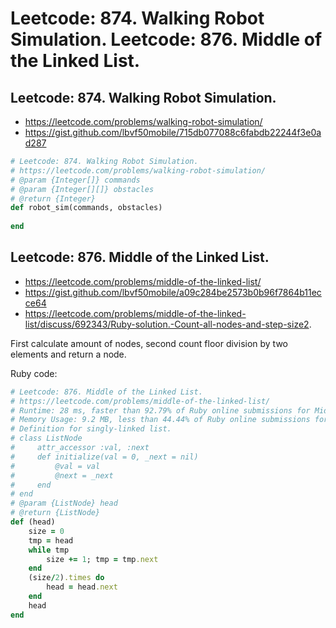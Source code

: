 # Leetcode: 874. Walking Robot Simulation. Leetcode: 876. Middle of the Linked List.

## Leetcode: 874. Walking Robot Simulation.


- https://leetcode.com/problems/walking-robot-simulation/
- https://gist.github.com/lbvf50mobile/715db077088c6fabdb22244f3e0ad287

```Ruby
# Leetcode: 874. Walking Robot Simulation.
# https://leetcode.com/problems/walking-robot-simulation/
# @param {Integer[]} commands
# @param {Integer[][]} obstacles
# @return {Integer}
def robot_sim(commands, obstacles)
    
end
```

## Leetcode: 876. Middle of the Linked List.

- https://leetcode.com/problems/middle-of-the-linked-list/
- https://gist.github.com/lbvf50mobile/a09c284be2573b0b96f7864b11ecce64
- https://leetcode.com/problems/middle-of-the-linked-list/discuss/692343/Ruby-solution.-Count-all-nodes-and-step-size2.

First calculate amount of nodes, second count floor division by two elements and return a node.

Ruby code:
```Ruby
# Leetcode: 876. Middle of the Linked List.
# https://leetcode.com/problems/middle-of-the-linked-list/
# Runtime: 28 ms, faster than 92.79% of Ruby online submissions for Middle of the Linked List.
# Memory Usage: 9.2 MB, less than 44.44% of Ruby online submissions for Middle of the Linked List.
# Definition for singly-linked list.
# class ListNode
#     attr_accessor :val, :next
#     def initialize(val = 0, _next = nil)
#         @val = val
#         @next = _next
#     end
# end
# @param {ListNode} head
# @return {ListNode}
def (head)
    size = 0
    tmp = head
    while tmp 
        size += 1; tmp = tmp.next
    end
    (size/2).times do
        head = head.next
    end
    head
end
```